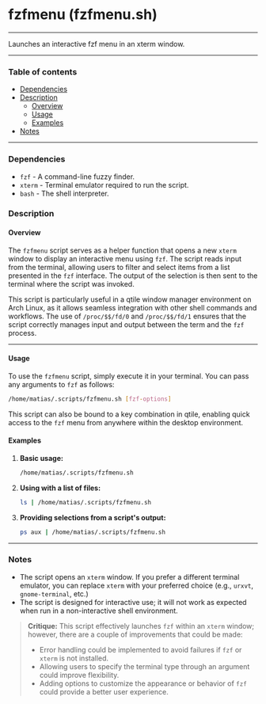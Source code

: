# fzfmenu (fzfmenu.sh)

---

Launches an interactive fzf menu in an xterm window.

---

### Table of contents

- [Dependencies](#dependencies)
- [Description](#description)
    - [Overview](#overview)
    - [Usage](#usage)
    - [Examples](#examples)
- [Notes](#notes)

---

<a name="dependencies" />

### Dependencies

- `fzf` - A command-line fuzzy finder.
- `xterm` - Terminal emulator required to run the script.
- `bash` - The shell interpreter.

<a name="description" />

### Description

<a name="overview" />

#### Overview

The `fzfmenu` script serves as a helper function that opens a new `xterm` window to display an interactive menu using `fzf`. The script reads input from the terminal, allowing users to filter and select items from a list presented in the `fzf` interface. The output of the selection is then sent to the terminal where the script was invoked. 

This script is particularly useful in a qtile window manager environment on Arch Linux, as it allows seamless integration with other shell commands and workflows. The use of `/proc/$$/fd/0` and `/proc/$$/fd/1` ensures that the script correctly manages input and output between the term and the `fzf` process.

---

<a name="usage" />

#### Usage

To use the `fzfmenu` script, simply execute it in your terminal. You can pass any arguments to `fzf` as follows:

```bash
/home/matias/.scripts/fzfmenu.sh [fzf-options]
```

This script can also be bound to a key combination in qtile, enabling quick access to the `fzf` menu from anywhere within the desktop environment.

<a name="examples" />

#### Examples

1. **Basic usage:**
   ```bash
   /home/matias/.scripts/fzfmenu.sh
   ```

2. **Using with a list of files:**
   ```bash
   ls | /home/matias/.scripts/fzfmenu.sh
   ```

3. **Providing selections from a script's output:**
   ```bash
   ps aux | /home/matias/.scripts/fzfmenu.sh
   ```

---

<a name="notes" />

### Notes

- The script opens an `xterm` window. If you prefer a different terminal emulator, you can replace `xterm` with your preferred choice (e.g., `urxvt`, `gnome-terminal`, etc.)
- The script is designed for interactive use; it will not work as expected when run in a non-interactive shell environment.

> **Critique:** 
> This script effectively launches `fzf` within an `xterm` window; however, there are a couple of improvements that could be made:
> - Error handling could be implemented to avoid failures if `fzf` or `xterm` is not installed.
> - Allowing users to specify the terminal type through an argument could improve flexibility. 
> - Adding options to customize the appearance or behavior of `fzf` could provide a better user experience.